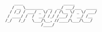 
                         ____                  _____            
                        / __ \________  __  __/ ___/___  _____ 
                       / /_/ / ___/ _ \/ / / /\__ \/ _ \/ ___/  
                      / ____/ /  /  __/ /_/ /___/ /  __/ /__   
                     /_/   /_/   \___/\__, //____/\___/\___/    
                                     /____/                    
